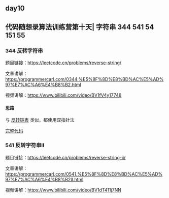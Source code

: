 ## day10

## 代码随想录算法训练营第十天| 字符串 344 541 54 151 55

### 344 反转字符串

题目链接：https://leetcode.cn/problems/reverse-string/

文章讲解：https://programmercarl.com/0344.%E5%8F%8D%E8%BD%AC%E5%AD%97%E7%AC%A6%E4%B8%B2.html

视频讲解：https://www.bilibili.com/video/BV1fV4y17748

#### 思路
与 [反转链表](https://github.com/hd2yao/leetcode/tree/master/training/day3/0206_reverse_linked_list.go) 类似，都使用双指针法

[完整代码](https://github.com/hd2yao/leetcode/tree/master/training/day10/0344_reverse_string.go)

### 541 反转字符串II

题目链接：https://leetcode.cn/problems/reverse-string-ii/

文章讲解：https://programmercarl.com/0541.%E5%8F%8D%E8%BD%AC%E5%AD%97%E7%AC%A6%E4%B8%B2II.html

视频讲解：https://www.bilibili.com/video/BV1dT411j7NN